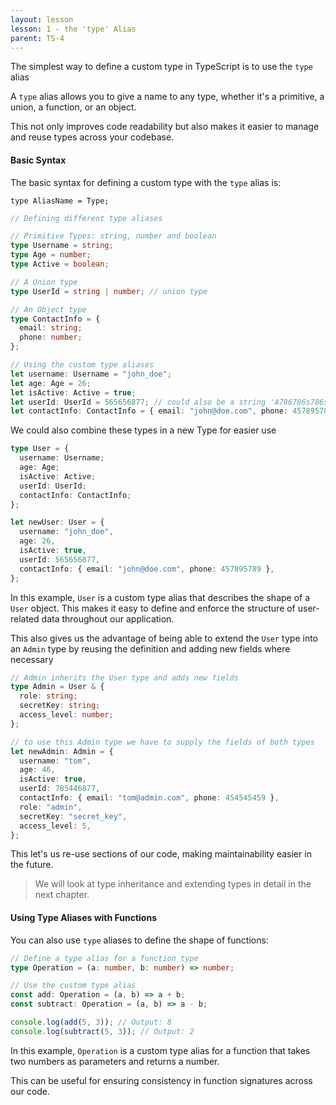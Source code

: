 ```yaml
---
layout: lesson
lesson: 1 - the 'type' Alias
parent: TS-4
---
```


The simplest way to define a custom type in TypeScript is to use the `type` alias

A `type` alias allows you to give a name to any type, whether it's a primitive, a union, a function, or an object.

This not only improves code readability but also makes it easier to manage and reuse types across your codebase.

#### Basic Syntax

The basic syntax for defining a custom type with the `type` alias is:

`type AliasName = Type;`

```ts
// Defining different type aliases

// Primitive Types: string, number and boolean
type Username = string;
type Age = number;
type Active = boolean;

// A Union type
type UserId = string | number; // union type

// An Object type
type ContactInfo = {
  email: string;
  phone: number;
};

// Using the custom type aliases
let username: Username = "john_doe";
let age: Age = 26;
let isActive: Active = true;
let userId: UserId = 565656877; // could also be a string 'A786786s786s' etc.
let contactInfo: ContactInfo = { email: "john@doe.com", phone: 457895789 };
```

We could also combine these types in a new Type for easier use

```ts
type User = {
  username: Username;
  age: Age;
  isActive: Active;
  userId: UserId;
  contactInfo: ContactInfo;
};

let newUser: User = {
  username: "john_doe",
  age: 26,
  isActive: true,
  userId: 565656877,
  contactInfo: { email: "john@doe.com", phone: 457895789 },
};
```

In this example, `User` is a custom type alias that describes the shape of a `User` object. This makes it easy to define and enforce the structure of user-related data throughout our application.

This also gives us the advantage of being able to extend the `User` type into an `Admin` type by reusing the definition and adding new fields where necessary

```ts
// Admin inherits the User type and adds new fields
type Admin = User & {
  role: string;
  secretKey: string;
  access_level: number;
};

// to use this Admin type we have to supply the fields of both types
let newAdmin: Admin = {
  username: "tom",
  age: 46,
  isActive: true,
  userId: 785446877,
  contactInfo: { email: "tom@admin.com", phone: 454545459 },
  role: "admin",
  secretKey: "secret_key",
  access_level: 5,
};
```

This let's us re-use sections of our code, making maintainability easier in the future.

> We will look at type inheritance and extending types in detail in the next chapter.

#### Using Type Aliases with Functions

You can also use `type` aliases to define the shape of functions:

```ts
// Define a type alias for a function type
type Operation = (a: number, b: number) => number;

// Use the custom type alias
const add: Operation = (a, b) => a + b;
const subtract: Operation = (a, b) => a - b;

console.log(add(5, 3)); // Output: 8
console.log(subtract(5, 3)); // Output: 2
```

In this example, `Operation` is a custom type alias for a function that takes two numbers as parameters and returns a number.

This can be useful for ensuring consistency in function signatures across our code.
